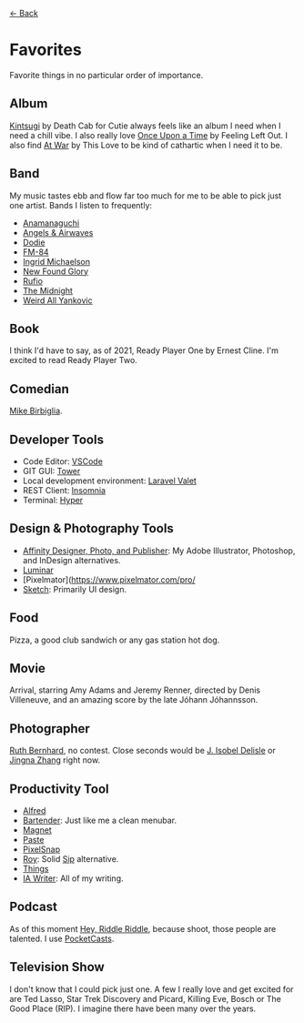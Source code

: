 [← Back](README.md)

# Favorites
Favorite things in no particular order of importance.

## Album
[Kintsugi](https://open.spotify.com/album/6BK3muExDOuk0VnyMn9NVw?si=x-fq2btXSO-DxK0xZWIMLg) by Death Cab for Cutie always feels like an album I need when I need a chill vibe. I also really love [Once Upon a Time](shttps://open.spotify.com/album/4OgfrjaQ0GKEbrxGHVoaEo?si=TyHYS_hfQjmqWwqMgKySeA) by Feeling Left Out. I also find [At War](https://open.spotify.com/album/0FIrp25I4U3bE6glOGq9qi?si=W3StxqYuRYu3oaLynDNKBw) by This Love to be kind of cathartic when I need it to be.

## Band
My music tastes ebb and flow far too much for me to be able to pick just one artist. Bands I listen to frequently:
- [Anamanaguchi](https://open.spotify.com/artist/2UwJRAgSOi1zcLkvUNc8XL?si=zItamAYaSm-1U0CMJxbPjA)
- [Angels & Airwaves](https://open.spotify.com/artist/7xklw3WodFZiNNmQt3DIgp?si=fXNg6t54TfunTXfMEkmGzQ)
- [Dodie](https://open.spotify.com/artist/21TinSsF5ytwsfdyz5VSVS?si=wbmncJRdQm2cfgMTcd6BZA)
- [FM-84](https://open.spotify.com/artist/1xvEo98zythSrgN69GQevk?si=sDSEvOJvRnGXmkOxOvjPlg)
- [Ingrid Michaelson](https://open.spotify.com/artist/2vm8GdHyrJh2O2MfbQFYG0?si=5RWwl2nhQDuaPaRhqjGg_g)
- [New Found Glory](https://open.spotify.com/artist/4ghjRm4M2vChDfTUycx0Ce?si=xXvnh9ioSHCogibdkTYTsg)
- [Rufio](https://open.spotify.com/artist/0HjoyITAvSVktTCjXUa40Q?si=Q5-rdbYDTqKOOqEt8C0ZYA)
- [The Midnight](https://open.spotify.com/artist/2NFrAuh8RQdQoS7iYFbckw?si=6LVS639SQfWqdT10mrWG2g)
- [Weird All Yankovic](https://open.spotify.com/artist/1bDWGdIC2hardyt55nlQgG?si=Dzw8_-tMQb-G53SymwFCyA)

## Book
I think I'd have to say, as of 2021, Ready Player One by Ernest Cline. I'm excited to read Ready Player Two.

## Comedian
[Mike Birbiglia](https://open.spotify.com/artist/7LA4bHpsuQA1bNuxHpqeIT?si=n3OrnmO-T42LJBa5CLrslQ).

## Developer Tools
- Code Editor: [VSCode](https://code.visualstudio.com/)
- GIT GUI: [Tower](https://www.git-tower.com/mac)
- Local development environment: [Laravel Valet](https://laravel.com/docs/8.x/valet)
- REST Client: [Insomnia](https://insomnia.rest/)
- Terminal: [Hyper](https://hyper.is/)

## Design & Photography Tools
- [Affinity Designer, Photo, and Publisher](https://affinity.serif.com/en-us/): My Adobe Illustrator, Photoshop, and InDesign alternatives.
- [Luminar](https://skylum.com/luminar-try)
- [Pixelmator](https://www.pixelmator.com/pro/
- [Sketch](https://www.sketch.com/): Primarily UI design.

## Food
Pizza, a good club sandwich or any gas station hot dog.

## Movie
Arrival, starring Amy Adams and Jeremy Renner, directed by Denis Villeneuve, and an amazing score by the late Jóhann Jóhannsson.

## Photographer
[Ruth Bernhard](https://en.wikipedia.org/wiki/Ruth_Bernhard), no contest. Close seconds would be [J. Isobel Delisle](https://www.instagram.com/jisobeldelisle/?hl=en) or [Jingna Zhang](https://www.zhangjingna.com/) right now.

## Productivity Tool
- [Alfred](https://www.alfredapp.com/)
- [Bartender](https://www.macbartender.com/): Just like me a clean menubar.
- [Magnet](https://magnet.crowdcafe.com/)
- [Paste](https://pasteapp.io/)
- [PixelSnap](https://getpixelsnap.com/)
- [Roy](https://www.useroy.com/): Solid [Sip](https://sipapp.io/) alternative.
- [Things](https://culturedcode.com/things/)
- [IA Writer](https://ia.net/writer): All of my writing.

## Podcast
As of this moment [Hey, Riddle Riddle](https://www.heyriddleriddle.com/), because shoot, those people are talented. I use [PocketCasts](https://www.pocketcasts.com/).

## Television Show
I don't know that I could pick just one. A few I really love and get excited for are Ted Lasso, Star Trek Discovery and Picard, Killing Eve, Bosch or The Good Place (RIP). I imagine there have been many over the years.
